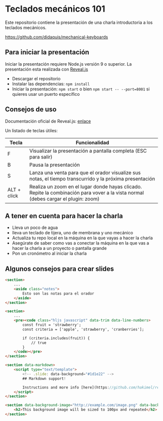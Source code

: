 # Teclados mecánicos 101

Este repositorio contiene la presentación de una charla introductoria a los teclados mecánicos.  

https://github.com/didaquis/mechanical-keyboards  

## Para iniciar la presentación
Iniciar la presentación requiere Node.js versión 9 o superior. La presentación esta realizada con [Reveal.js](https://github.com/hakimel/reveal.js)  

* Descargar el repositorio
* Instalar las dependencias: `npm install`
* Iniciar la presentación: `npm start` o bien `npm start -- --port=8001` si quieres usar un puerto específico


## Consejos de uso

Documentación oficial de Reveal.js: [enlace](./docs_reveal.js.md)  

Un listado de teclas útiles: 

| Tecla | Funcionalidad  |
|-------|----------------|
| F | Visualizar la presentación a pantalla completa (ESC para salir) |
| B | Pausa la presentación |
| S | Lanza una venta para que el orador visualize sus notas, el tiempo transcurrido y la próxima presentación | 
| ALT + click | Realiza un zoom en el lugar donde hayas clicado. Repite la combinación para vover a la vista normal (debes cargar el plugin: zoom) | 


## A tener en cuenta para hacer la charla

* Lleva un poco de agua
* lleva un teclado de tijera, uno de membrana y uno mecánico
* Actualiza tu repo local en la máquina en la que vayas a hacer la charla
* Asegúrate de saber como vas a conectar la máquina en la que vas a hacer la charla a un proyecto o pantalla grande
* Pon un cronómetro al iniciar la charla


## Algunos consejos para crear slides
```html
<section>
	...
	<aside class="notes">
		Esto son las notas para el orador
	</aside>
</section>

<section>
	...
	<pre><code class="hljs javascript" data-trim data-line-numbers>
		const fruit = 'strawberry';
		const criteria = ['apple', 'strawberry', 'cranberries'];

		if (criteria.includes(fruit)) {
			// true
		}
	</code></pre>
</section>

<section data-markdown>
	<script type="text/template">
		<!-- .slide: data-background="#1d1e22" -->
		## Markdown support!

		Instructions and more info [here](https://github.com/hakimel/reveal.js#markdown).
	</script>
</section>

<section data-background-image="http://example.com/image.png" data-background-size="100px" data-background-repeat="repeat">
	<h2>This background image will be sized to 100px and repeated</h2>
</section>
```
